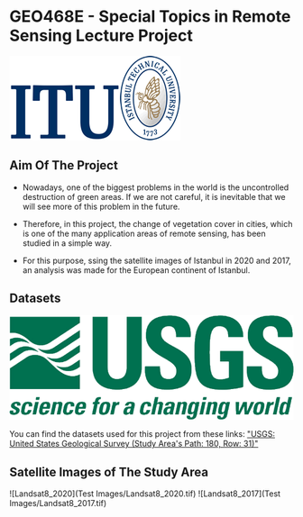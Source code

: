 # GEO468E - Special Topics in Remote Sensing Lecture Project

![ITU_LOGO](Logo/itu_logo.gif)

## Aim Of The Project

- Nowadays, one of the biggest problems in the world is the uncontrolled destruction of green areas. If we are not careful, it is inevitable that we will see more of this problem in the future.

- Therefore, in this project, the change of vegetation cover in cities, which is one of the many application areas of remote sensing, has been studied in a simple way.

- For this purpose, ssing the satellite images of Istanbul in 2020 and 2017, an analysis was made for the European continent of Istanbul.

## Datasets

![USGS_LOGO](Logo/USGS_logo.png)

You can find the datasets used for this project from these links: ["USGS: United States Geological Survey (Study Area's Path: 180, Row: 31)"](https://earthexplorer.usgs.gov/)

## Satellite Images of The Study Area

![Landsat8_2020](Test Images/Landsat8_2020.tif)
![Landsat8_2017](Test Images/Landsat8_2017.tif)
